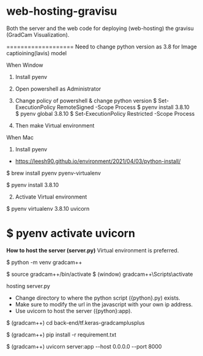 # web-hosting-gravisu
Both the server and the web code for deploying (web-hosting) the gravisu (GradCam Visualization).


===================
Need to change python version as 3.8 for Image captioining(lavis) model 

When Window
1. Install pyenv 

2. Open powershell as Administrator

3. Change policy of powershell & change python version 
$ Set-ExecutionPolicy RemoteSigned -Scope Process
$ pyenv install 3.8.10   
$ pyenv global 3.8.10
$ Set-ExecutionPolicy Restricted -Scope Process 

4. Then make Virtual environment

When Mac
1. Install pyenv

* https://leesh90.github.io/environment/2021/04/03/python-install/

$ brew install pyenv pyenv-virtualenv

$ pyenv install 3.8.10

2. Activate Virtual environment

$ pyenv virtualenv 3.8.10 uvicorn

$ pyenv activate uvicorn
=============================


**How to host the server (server.py)**
Virtual environment is preferred.

$ python -m venv gradcam++

$ source gradcam++/bin/activate
$ (window) gradcam++\Scripts\activate

hosting server.py
* Change directory to where the python script ({python}.py) exists.
* Make sure to modify the url in the javascript with your own ip address.
* Use uvicorn to host the server ({python}:app).

$ (gradcam++) cd back-end/tf.keras-gradcamplusplus

$ (gradcam++) pip install -r requirement.txt

$ (gradcam++) uvicorn server:app --host 0.0.0.0 --port 8000




